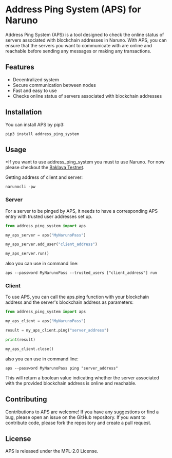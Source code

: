 # Address Ping System (APS) for Naruno
Address Ping System (APS) is a tool designed to check the online status of servers associated with blockchain addresses in Naruno. With APS, you can ensure that the servers you want to communicate with are online and reachable before sending any messages or making any transactions.

## Features
- Decentralized system
- Secure communication between nodes
- Fast and easy to use
- Checks online status of servers associated with blockchain addresses

## Installation
You can install APS by pip3:

```console
pip3 install address_ping_system
```

## Usage

*If you want to use address_ping_system you must to use Naruno. For now please checkout the [Baklava Testnet](https://naruno.org/baklava-testnet/).

Getting address of client and server:
```console
narunocli -pw
```

### Server
For a server to be pinged by APS, it needs to have a corresponding APS entry with trusted user addresses set up.

```python
from address_ping_system import aps

my_aps_server = aps("MyNarunoPass")

my_aps_server.add_user("client_address")

my_aps_server.run()
```

also you can use in command line:
```console	
aps --password MyNarunoPass --trusted_users ["client_address"] run
```

### Client
To use APS, you can call the aps.ping function with your blockchain address and the server's blockchain address as parameters:

```python
from address_ping_system import aps

my_aps_client = aps("MyNarunoPass")

result = my_aps_client.ping("server_address")

print(result)

my_aps_client.close()
```

also you can use in command line:
```console	
aps --password MyNarunoPass ping "server_address"
```


This will return a boolean value indicating whether the server associated with the provided blockchain address is online and reachable.

## Contributing
Contributions to APS are welcome! If you have any suggestions or find a bug, please open an issue on the GitHub repository. If you want to contribute code, please fork the repository and create a pull request.

## License
APS is released under the MPL-2.0 License.
